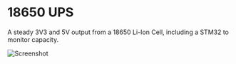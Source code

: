 # 18650 UPS

A steady 3V3 and 5V output from a 18650 Li-Ion Cell, including a STM32 to monitor capacity.

![Screenshot](/2020-3226.jpg)

